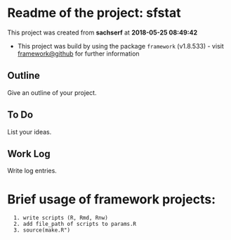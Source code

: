 # Readme of the project: sfstat

This project was created from **sachserf** at **2018-05-25 08:49:42**

- This project was build by using the package `framework` (v1.8.533)
      - visit [framework@github](https://github.com/sachserf/framework) for further information

## Outline
Give an outline of your project.

## To Do
List your ideas.

## Work Log
Write log entries.

# Brief usage of framework projects:
      1. write scripts (R, Rmd, Rnw)
      2. add file_path of scripts to params.R
      3. source(make.R")